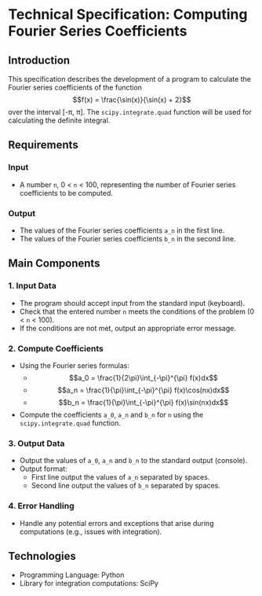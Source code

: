 # Technical Specification: Computing Fourier Series Coefficients

## Introduction

This specification describes the development of a program to calculate the Fourier series coefficients of the function $$f(x) = \frac{\sin(x)}{\sin(x) + 2}$$ over the interval [-π, π]. The `scipy.integrate.quad` function will be used for calculating the definite integral.

## Requirements

### Input
- A number `n`, 0 < `n` < 100, representing the number of Fourier series coefficients to be computed.

### Output
- The values of the Fourier series coefficients `a_n` in the first line.
- The values of the Fourier series coefficients `b_n` in the second line.

## Main Components

### 1. Input Data
- The program should accept input from the standard input (keyboard).
- Check that the entered number `n` meets the conditions of the problem (0 < `n` < 100).
- If the conditions are not met, output an appropriate error message.

### 2. Compute Coefficients
- Using the Fourier series formulas:
    - $$a_0 = \frac{1}{2\pi}\int_{-\pi}^{\pi} f(x)dx$$
    - $$a_n = \frac{1}{\pi}\int_{-\pi}^{\pi} f(x)\cos(nx)dx$$
    - $$b_n = \frac{1}{\pi}\int_{-\pi}^{\pi} f(x)\sin(nx)dx$$
- Compute the coefficients `a_0`, `a_n` and `b_n` for `n` using the `scipy.integrate.quad` function.

### 3. Output Data
- Output the values of `a_0`, `a_n` and `b_n` to the standard output (console).
- Output format:
    - First line output the values of `a_n` separated by spaces.
    - Second line output the values of `b_n` separated by spaces.

### 4. Error Handling
- Handle any potential errors and exceptions that arise during computations (e.g., issues with integration).

## Technologies
- Programming Language: Python
- Library for integration computations: SciPy
